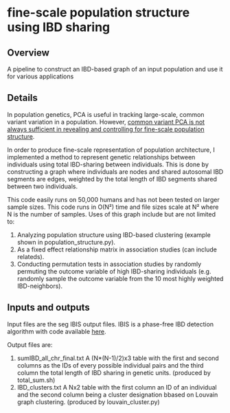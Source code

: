 # fine-scale population structure using IBD sharing

## Overview

A pipeline to construct an IBD-based graph of an input population and use it for various applications

## Details

In population genetics, PCA is useful in tracking large-scale, common variant variation in a population. 
However, [common variant PCA is not always sufficient in revealing and controlling for fine-scale population structure](https://elifesciences.org/articles/61548).

In order to produce fine-scale representation of population architecture, I implemented a method to represent genetic relationships between individuals
using total IBD-sharing between individuals. This is done by constructing a graph where individuals are nodes and shared autosomal IBD segments are edges, weighted by the total length of IBD segments shared between two individuals. 

This code easily runs on 50,000 humans and has not been tested on larger sample sizes. This code runs in O(N²) time and file sizes scale at N² where N is the number of samples. Uses of this graph include but are not limited to:

1. Analyzing population structure using IBD-based clustering (example shown in population_structure.py).
2. As a fixed effect relationship matrix in association studies (can include relateds).
3. Conducting permutation tests in association studies by randomly permuting the outcome variable of high IBD-sharing individuals (e.g. randomly sample
the outcome variable from the 10 most highly weighted IBD-neighbors).

## Inputs and outputs

Input files are the seg IBIS output files. IBIS is a phase-free IBD detection algorithm with code available [here](https://github.com/williamslab/ibis).

Output files are:
1. sumIBD_all_chr_final.txt A (N*(N-1)/2)x3 table with the first and second columns as the IDs of every possible individual pairs and the third column the total length of IBD sharing in genetic units. (produced by total_sum.sh)
2. IBD_clusters.txt A Nx2 table with the first column an ID of an individual and the second column being a cluster designation bbased on Louvain graph clustering. (produced by louvain_cluster.py)



